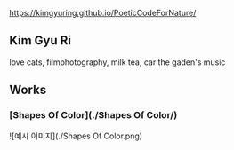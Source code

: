 https://kimgyuring.github.io/PoeticCodeForNature/

## Kim Gyu Ri
love cats, filmphotography, milk tea, car the gaden's music

## Works
### [Shapes Of Color](./Shapes Of Color/)
![예시 이미지](./Shapes Of Color.png)

